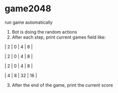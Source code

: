 # game2048
run game automatically 

1. Bot is doing the random actions
2. After each step, print current games field like:

| 2 | 0 | 4 | 8 |

| 2 | 0 | 4 | 8 |

| 2 | 0 | 4 | 8 |

| 4 | 8 | 32 | 16 |

3. After the end of the game, print the current score
